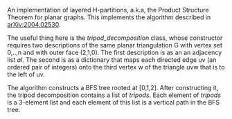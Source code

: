 An implementation of layered H-partitions, a.k.a, the Product Structure Theorem for planar graphs.  This implements the algorithm described in [arXiv:2004.02530](https://arxiv.org/abs/2004.02530).

The useful thing here is the *tripod_decomposition* class, whose constructor requires two descriptions of the same planar triangulation G with vertex set 0,..,n and with outer face (2,1,0). The first description is as an an adjacency list *al*.  The second is as a dictionary that maps each directed edge uv (an ordered pair of integers) onto the third vertex w of the triangle uvw that is to the left of uv.

The algorithm constructs a BFS tree rooted at [0,1,2].  After constructing it, the tripod decomposition contains a list of *tripods*. Each element of *tripods* is a 3-element list and each element of this list is a vertical path in the BFS tree.
